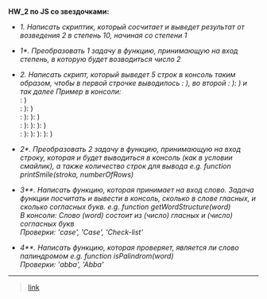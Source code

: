 **HW_2 по JS со звездочками:**

- _1._ _Написать скриптик, который сосчитает и выведет результат от возведения 2 в степень 10, начиная со степени 1_

- _1*._ _Преобразовать 1 задачу в функцию, принимающую на вход степень, в которую будет возводиться число 2_

- _2._ _Написать скрипт, который выведет 5 строк в консоль таким образом, чтобы в первой строчке выводилось : ), во второй : ): ) и так далее
Пример в консоли:_  
: )  
: ): )  
: ): ): )  
: ): ): ): )  
: ): ): ): ): )  

- _2*._ _Преобразовать 2 задачу в функцию, принимающую на вход строку, которая и будет выводиться в консоль (как в условии смайлик), а также количество строк для вывода 
e.g. function printSmile(stroka, numberOfRows)_

- _3**._  _Написать функцию, которая принимает на вход слово. Задача функции посчитать и вывести в консоль, сколько в слове гласных, и сколько согласных букв.
e.g. function getWordStructure(word)  
В консоли: 
Слово (word) состоит из  (число) гласных и (число) согласных букв  
Проверки: 'case', 'Case', 'Check-list'_

- _4**._ _Написать функцию, которая проверяет, является ли слово палиндромом
e.g. function isPalindrom(word)  
Проверки: 'abba', 'Abba'_

***
>[link](https://github.com/Artemhx/Practice_testing/blob/main/javascript/HW_2/HW_2.js)